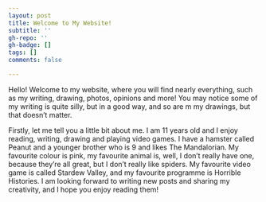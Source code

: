 ```yaml
---
layout: post
title: Welcome to My Website!
subtitle: ''
gh-repo: ''
gh-badge: []
tags: []
comments: false

---
```

Hello! Welcome to my website, where you will find nearly everything, such as my writing, drawing, photos, opinions and more! You may notice some of my writing is quite silly, but in a good way, and so are m my drawings, but that doesn’t matter.

Firstly, let me tell you a little bit about me. I am 11 years old and I enjoy reading, writing, drawing and playing video games. I have a hamster called Peanut and a younger brother who is 9 and likes The Mandalorian. My favourite colour is pink, my favourite animal is, well, I don’t really have one, because they’re all great, but I don’t really like spiders. My favourite video game is called Stardew Valley, and my favourite programme is Horrible Histories. I am looking forward to writing new posts and sharing my creativity, and I hope you enjoy reading them!